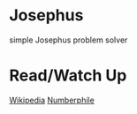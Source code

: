 # Josephus
 simple Josephus problem solver

# Read/Watch Up
[Wikipedia](https://en.wikipedia.org/wiki/Josephus_problem)
[Numberphile](https://www.youtube.com/watch?v=uCsD3ZGzMgE)